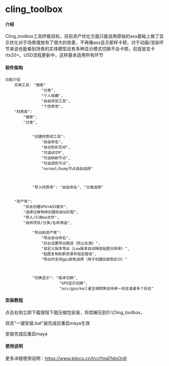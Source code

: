 # cling_toolbox

#### 介绍
Cling_toolbox工具终极目标，目前资产优化方面只能说再原始的ass基础上做了显示优化对于场景摆放有了很大的改善，不再像ass显示那样卡顿，对于动画/渲染环节来说也能看到场景的实体模型且有多种显示模式切换不会卡顿，前提是显卡rtx20+。USD流程更新中，这样基本适用所有环节

#### 软件架构

    功能介绍
        实用工具: "搜索"
                    "分类",
                    "个人收藏",
                    "自由添加工具",
                    "个性修改",
        "材质库": 
            "搜索",
            "分类",
            
            
                "创建材质球工具": 
                    "自由命名",
                    "自动色彩空间",
                    "可选UDIM",
                    "可选映射节点",
                    "可选调色节点",
                    "normal/bump节点自由选择"
                
            
           
                "导入材质库": "自由命名", "分类选择"
            
        
        "资产库": 
            "双击创建GPU+ASS套件",
            "选择位移物体创建则自动匹配",
            "导入/引用ma文件",
            "自持项目/分类/名称筛选",
            
                "导出到资产库": 
                    "导出自动命名",
                    "后台设置导出路径（防止乱放）",
                    "自定义版本导出（Low版本自动降低贴图分辨率）",
                    "贴图复制到新目录并指定路径",
                    "导出时支持gpu颜色选择（用于创建后颜色区分）"
                    
                
         
                "切换显示": "版本切换", 
                            "GPU显示切换",
                            "ass/gpu/ma三者互相转换支持单一存在或者多个存在"



#### 安装教程



 点击右侧立即下载按钮下载压缩包安装，将其解压到D:\Cling_toolbox，

双击“一键安装.bat”装完成后重启maya生效

安装完成后重启maya



#### 使用说明

更多详细使用说明：https://www.kdocs.cn/l/ccYmd7tdoOnR



